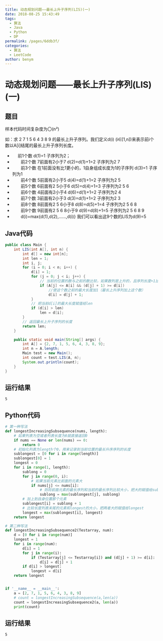 ```yaml
---
title: 动态规划问题——最长上升子序列(LIS)(一)
date: 2018-08-25 15:43:49
tags: 
  - 算法
  - Java
  - Python
  - DP
permalink: /pages/6ddb3f/
categories: 
  - 算法
  - LeetCode
author: benym
---
```


# 动态规划问题——最长上升子序列(LIS)(一)

## 题目

样本代码时间复杂度为〇(n²)

如：求 2 7 1 5 6 4 3 8 9 的最长上升子序列。我们定义d(i) (i∈[1,n])来表示前i个数以A[i]结尾的最长上升子序列长度。 

- 　    前1个数 d(1)=1 子序列为2；
- 　　前2个数 7前面有2小于7 d(2)=d(1)+1=2 子序列为2 7
- 　　前3个数 在1前面没有比1更小的，1自身组成长度为1的子序列 d(3)=1 子序列为1
- 　　前4个数 5前面有2小于5 d(4)=d(1)+1=2 子序列为2 5
- 　　前5个数 6前面有2 5小于6 d(5)=d(4)+1=3 子序列为2 5 6
- 　　前6个数 4前面有2小于4 d(6)=d(1)+1=2 子序列为2 4
- 　　前7个数 3前面有2小于3 d(3)=d(1)+1=2 子序列为2 3
- 　　前8个数 8前面有2 5 6小于8 d(8)=d(5)+1=4 子序列为2 5 6 8
- 　　前9个数 9前面有2 5 6 8小于9 d(9)=d(8)+1=5 子序列为2 5 6 8 9
- 　　d(i)=max{d(1),d(2),……,d(i)} 我们可以看出这9个数的LIS为d(9)=5



## Java代码

```java
public class Main {
    int LIS(int A[], int n) {
        int d[] = new int[n];
        int len = 1;
        int i, j;
        for (i = 0; i < n; i++) {
            d[i] = 1;
            for (j = 0; j < i; j++) {
                // 当前的位置的数与之前的数比较，如果数列是上升的，且序列长度+1比当前序列长度大或相等
                if (A[j] <= A[i] && (d[j] + 1) >= d[i])
                    //使这个数之前的最大长度加1（最长上升序列加上这个数）
                    d[i] = d[j] + 1;
            }
            // 把当前d[i]的最大长度赋值给len
            if (d[i] > len)
                len = d[i];
        }
        // 返回最长上升子序列的长度
        return len;
    }

    public static void main(String[] args) {
        int A[] = {2, 7, 1, 5, 6, 4, 3, 8, 9};
        int n = A.length;
        Main test = new Main();
        int count = test.LIS(A, n);
        System.out.println(count);
    }
}
```

## 运行结果

```
5
```

## Python代码

```python
# 第一种写法
def longestIncreasingSubsequence(nums, length):
    # 如果列表为空或者列表长度为0就直接返回0
    if nums == None or len(nums) == 0:
        return 0
    # 初始化列表为length个0，用来记录到当前位置的最长升序序列的长度
    sublongest = [0 for i in range(length)]
    sublongest[0] = 1
    longest = 0
    for i in range(1, length):
        sublong = 0
        for j in range(0, i):
            # 如果当前元素比前面的元素大
            if nums[j] <= nums[i]:
                # 则将前面元素的最长序列和当前的最长序列比较大小，把大的赋值给sublong
                sublong = max(sublongest[j], sublong)
        # 加上到自身位置那个元素
        sublongest[i] = sublong + 1
        # 比较长度列表末尾的元素和longest的大小，把两者大的赋值给longest
        longest = max(sublongest[i], longest)
    return longest

# 第二种写法
def longestIncreasingSubsequence2(Testarray, num):
    d = [0 for i in range(num)]
    longest = 1
    for i in range(num):
        d[i] = 1
        for j in range(i):
            if (Testarray[j] <= Testarray[i]) and (d[j] + 1) >= d[i]:
                d[i] = d[j] + 1
        if d[i] > longest:
            longest = d[i]
    return longest


if '__name__ = __main__':
    a = [2, 7, 1, 5, 6, 4, 3, 8, 9]
    # count = longestIncreasingSubsequence(a,len(a))
    count = longestIncreasingSubsequence2(a, len(a))
    print(count)

```

## 运行结果

```
5
```

